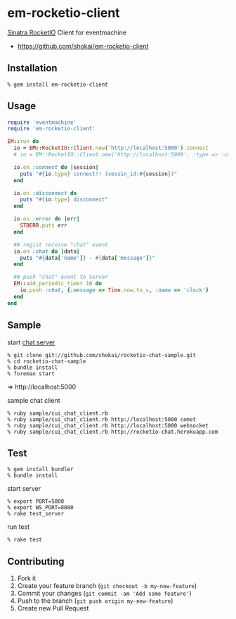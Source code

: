 em-rocketio-client
==================
[Sinatra RocketIO](https://github.com/shokai/sinatra-rocketio) Client for eventmachine

* https://github.com/shokai/em-rocketio-client

Installation
------------

    % gem install em-rocketio-client


Usage
-----

```ruby
require 'eventmachine'
require 'em-rocketio-client'

EM::run do
  io = EM::RocketIO::Client.new('http://localhost:5000').connect
  # io = EM::RocketIO::Client.new('http://localhost:5000', :type => :comet).connect

  io.on :connect do |session|
    puts "#{io.type} connect!! (sessin_id:#{session})"
  end

  io.on :disconnect do
    puts "#{io.type} disconnect"
  end

  io.on :error do |err|
    STDERR.puts err
  end

  ## regist receive "chat" event
  io.on :chat do |data|
    puts "#{data['name']} - #{data['message']}"
  end

  ## push "chat" event to Server
  EM::add_periodic_timer 10 do
    io.push :chat, {:message => Time.now.to_s, :name => 'clock'}
  end
end
```


Sample
------

start [chat server](https://github.com/shokai/rocketio-chat-sample)

    % git clone git://github.com/shokai/rocketio-chat-sample.git
    % cd rocketio-chat-sample
    % bundle install
    % foreman start

=> http://localhost:5000


sample chat client

    % ruby sample/cui_chat_client.rb
    % ruby sample/cui_chat_client.rb http://localhost:5000 comet
    % ruby sample/cui_chat_client.rb http://localhost:5000 websocket
    % ruby sample/cui_chat_client.rb http://rocketio-chat.herokuapp.com


Test
----

    % gem install bundler
    % bundle install

start server

    % export PORT=5000
    % export WS_PORT=8080
    % rake test_server

run test

    % rake test


Contributing
------------

1. Fork it
2. Create your feature branch (`git checkout -b my-new-feature`)
3. Commit your changes (`git commit -am 'Add some feature'`)
4. Push to the branch (`git push origin my-new-feature`)
5. Create new Pull Request
